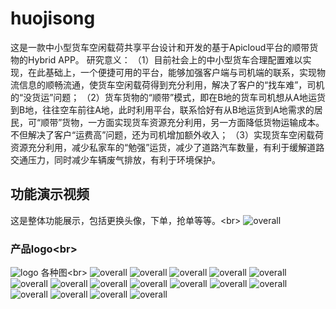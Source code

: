 # huojisong

这是一款中小型货车空闲载荷共享平台设计和开发的基于Apicloud平台的顺带货物的Hybrid APP。
研究意义：
（1）目前社会上的中小型货车合理配置难以实现，在此基础上，一个便捷可用的平台，能够加强客户端与司机端的联系，实现物流信息的顺畅流通，使货车空闲载荷得到充分利用，解决了客户的“找车难”，司机的“没货运”问题；
（2）货车货物的“顺带”模式，即在B地的货车司机想从A地运货到B地，往往空车前往A地，此时利用平台，联系恰好有从B地运货到A地需求的居民，可“顺带”货物，一方面实现货车资源充分利用，另一方面降低货物运输成本。不但解决了客户“运费高”问题，还为司机增加额外收入；
（3）实现货车空闲载荷资源充分利用，减少私家车的“勉强”运货，减少了道路汽车数量，有利于缓解道路交通压力，同时减少车辆废气排放，有利于环境保护。

## 功能演示视频

这是整体功能展示，包括更换头像，下单，抢单等等。\<br>
![overall](https://github.com/Ather1995/huojisong/blob/master/display/hjs_overall.gif?raw=true)

### 产品logo\<br>
![logo](https://github.com/Ather1995/huojisong/blob/master/display/logo.png?raw=true)
各种图\<br>
![overall](https://github.com/Ather1995/huojisong/blob/master/display/lb1.png?raw=true)
![overall](https://github.com/Ather1995/huojisong/blob/master/display/lb2.png?raw=true)
![overall](https://github.com/Ather1995/huojisong/blob/master/display/acty.png?raw=true)
![overall](https://github.com/Ather1995/huojisong/blob/master/display/aty.png?raw=true)
![overall](https://github.com/Ather1995/huojisong/blob/master/display/cardetail.png?raw=true)
![overall](https://github.com/Ather1995/huojisong/blob/master/display/coin.png?raw=true)
![overall](https://github.com/Ather1995/huojisong/blob/master/display/exService.png?raw=true)
![overall](https://github.com/Ather1995/huojisong/blob/master/display/findcar.png?raw=true)
![overall](https://github.com/Ather1995/huojisong/blob/master/display/map.png?raw=true)
![overall](https://github.com/Ather1995/huojisong/blob/master/display/money.png?raw=true)
![overall](https://github.com/Ather1995/huojisong/blob/master/display/my.png?raw=true)
![overall](https://github.com/Ather1995/huojisong/blob/master/display/order.png?raw=true)
![overall](https://github.com/Ather1995/huojisong/blob/master/display/order_manage.png?raw=true)
![overall](https://github.com/Ather1995/huojisong/blob/master/display/ordercar.png?raw=true)
![overall](https://github.com/Ather1995/huojisong/blob/master/display/route.png?raw=true)
![overall](https://github.com/Ather1995/huojisong/blob/master/display/youhui.png?raw=true)
